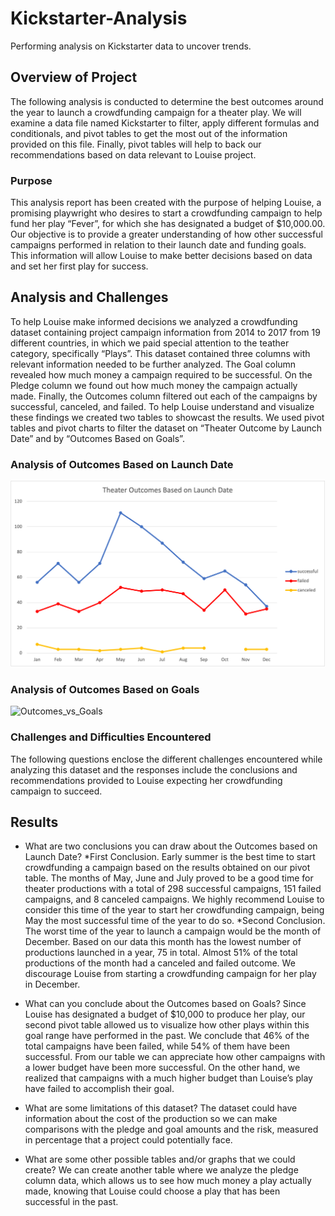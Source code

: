 # Kickstarter-Analysis
Performing analysis on Kickstarter data to uncover trends.

## Overview of Project
The following analysis is conducted to determine the best outcomes around the year to launch a crowdfunding campaign for a theater play. We will examine a data file named Kickstarter to filter, apply different formulas and conditionals, and pivot tables to get the most out of the information provided on this file. Finally, pivot tables will help to back our recommendations based on data relevant to Louise project.  

### Purpose
This analysis report has been created with the purpose of helping Louise, a promising playwright who desires to start a crowdfunding campaign to help fund her play “Fever”, for which she has designated a budget of $10,000.00. Our objective is to provide a greater understanding of how other successful campaigns performed in relation to their launch date and funding goals. This information will allow Louise to make better decisions based on data and set her first play for success.  

## Analysis and Challenges
To help Louise make informed decisions we analyzed a crowdfunding  dataset containing project campaign information from 2014 to 2017 from 19 different countries, in which we paid special attention to the teather category, specifically “Plays”. This dataset contained three columns with relevant information needed to be further analyzed. The Goal column revealed how much money a campaign required to be successful. On the Pledge column we found out how much money the campaign actually made. Finally, the Outcomes column filtered out each of the campaigns by successful, canceled, and failed. To help Louise understand and visualize these findings we created  two tables to showcast the results. We used pivot tables and pivot charts to filter the dataset on “Theater Outcome by Launch Date” and by “Outcomes Based on Goals”.  

### Analysis of Outcomes Based on Launch Date
![Theater_Outcomes_vs_Launch](Theater_Outcomes_vs_Launch.png) 

### Analysis of Outcomes Based on Goals
![Outcomes_vs_Goals](https://user-images.githubusercontent.com/102701454/166121414-40d9a5f1-4414-4a18-bcf2-30636f595be8.png)


### Challenges and Difficulties Encountered
The following questions enclose the different challenges encountered while analyzing this dataset and the responses include the conclusions and recommendations provided to Louise expecting her crowdfunding campaign to succeed.  

## Results

- What are two conclusions you can draw about the Outcomes based on Launch Date?
*First Conclusion. Early summer is the best time to start crowdfunding a campaign based on the results obtained on our pivot table. The months of May, June and July proved to be a good time for theater productions with a total of 298 successful campaigns, 151 failed campaigns, and 8 canceled campaigns. We highly recommend Louise to consider this time of the year to start her crowdfunding campaign, being May the most successful time of the year to do so. 
*Second Conclusion. The worst time of the year to launch a campaign would be the month of December. Based on our data this month has the lowest number of productions launched in a year, 75 in total. Almost 51% of the total productions of the month had a canceled and failed outcome. We discourage Louise from starting a crowdfunding campaign for her play in December. 


- What can you conclude about the Outcomes based on Goals?
Since Louise has designated a budget of $10,000 to produce her play, our second pivot table allowed us to visualize how other plays within this goal range have performed in the past. We conclude that 46% of the total campaigns have been failed, while 54% of them have been successful. From our table we can appreciate how other campaigns with a lower budget have been more successful. On the other hand, we realized that campaigns with a much higher budget than Louise’s play have failed to accomplish their goal. 


- What are some limitations of this dataset?
The dataset could have information about the cost of the production so we can make comparisons with the pledge and goal amounts  and the risk, measured in percentage that a project could potentially face. 


- What are some other possible tables and/or graphs that we could create?
We can create another table where we analyze the pledge column data, which allows us to see how much money a play actually made, knowing that Louise could choose a play that has been successful in the past.  
